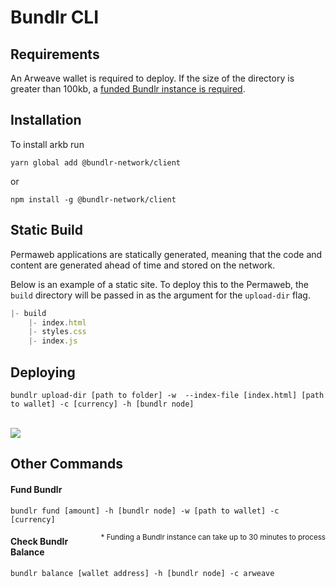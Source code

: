 # Bundlr CLI

## Requirements
An Arweave wallet is required to deploy. If the size of the directory is greater than 100kb, a <a href="#fund-bundlr">funded Bundlr instance is required</a>.

## Installation

To install arkb run 
```console
yarn global add @bundlr-network/client
```
or 
```console
npm install -g @bundlr-network/client
```

## Static Build
Permaweb applications are statically generated, meaning that the code and content are generated ahead of time and stored on the network.

Below is an example of a static site. To deploy this to the Permaweb, the `build` directory will be passed in as the argument for the `upload-dir` flag.

```js
|- build
    |- index.html
    |- styles.css
    |- index.js
```

## Deploying

```console
bundlr upload-dir [path to folder] -w  --index-file [index.html] [path to wallet] -c [currency] -h [bundlr node]
```

<br/>
<img src="https://arweave.net/XfcrDTZsBn-rNwPuIiftHsLCyYczxgIZeIcr10l1-AM" />

## Other Commands

#### Fund Bundlr

```console
bundlr fund [amount] -h [bundlr node] -w [path to wallet] -c [currency]
```
<sub style="float:right">\* Funding a Bundlr instance can take up to 30 minutes to process</sub>

#### Check Bundlr Balance
```console
bundlr balance [wallet address] -h [bundlr node] -c arweave
```